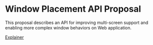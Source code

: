 # Window Placement API Proposal

This proposal describes an API for improving multi-screen support and enabling more complex window behaviors on Web application.

[Explainer](https://github.com/spark008/window-placement/blob/master/EXPLAINER.md)
